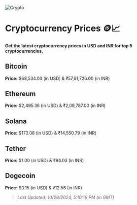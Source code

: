 
![Crypto](https://www.techguide.com.au/wp-content/uploads/2020/11/crypto3.jpeg)

# Cryptocurrency Prices 🪙📈

#### Get the latest cryptocurrency prices in USD and INR for top 5 cryptocurrencies.

## Bitcoin

**Price:** $68,534.00 (in USD) & ₹57,61,726.00 (in INR)

## Ethereum

**Price:** $2,495.36 (in USD) & ₹2,09,787.00 (in INR)

## Solana

**Price:** $173.08 (in USD) & ₹14,550.79 (in INR)

## Tether

**Price:** $1.00 (in USD) & ₹84.03 (in INR)

## Dogecoin

**Price:** $0.15 (in USD) & ₹12.56 (in INR)

> _Last Updated: 10/28/2024, 5:10:19 PM (in GMT)_
